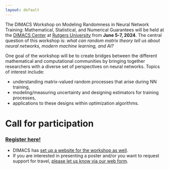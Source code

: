```yaml
---
layout: default
---
```



The DIMACS Workshop on Modeling Randomness in Neural Network Training: Mathematical, Statistical, and Numerical Guarantees will be held at the [DIMACS Center](http://dimacs.rutgers.edu/) at [Rutgers University](http://www.rutgers.edu/) from **June 5-7, 2024**. The central question of this workshop is: *what can random matrix theory tell us about neural networks, modern machine learning, and AI?*

One goal of the workshop will be to create bridges between the different mathematical and computational communities by bringing together researchers with a diverse set of perspectives on neural networks. Topics of interest include:

* understanding matrix-valued random processes that arise during NN training, 
* modeling/measuring uncertainty and designing estimators for training processes,
* applications to these designs within optimization algorithms.

# Call for participation

### [Register here!](http://archive.dimacs.rutgers.edu/Workshops/Randomness/registpay.html)

* DIMACS has [set up a website for the workshop as well](http://dimacs.rutgers.edu/events/details?eID=2772).
* If you are interested in presenting a poster and/or you want to request support for travel, [please let us know via our web form](https://docs.google.com/forms/d/e/1FAIpQLSdmOLPs60JORe8-1aTebHKmO1GI_aFwqRwZbjkYPJZj_zVyzg/viewform).